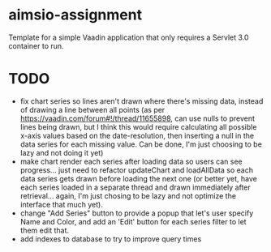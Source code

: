 aimsio-assignment
==============

Template for a simple Vaadin application that only requires a Servlet 3.0 container to run.


TODO
==============
- fix chart series so lines aren't drawn where there's missing data, instead of drawing a line between all points (as per https://vaadin.com/forum#!/thread/11655898, can use nulls to prevent lines being drawn, but I think this would require calculating all possible x-axis values based on the date-resolution, then inserting a null in the data series for each missing value. Can be done, I'm just choosing to be lazy and not doing it yet)
- make chart render each series after loading data so users can see progress... just need to refactor updateChart and loadAllData so each data series gets drawn before loading the next one (or better yet, have each series loaded in a separate thread and drawn immediately after retrieval... again, I'm just chosing to be lazy and not optimize the interface that much yet).
- change "Add Series" button to provide a popup that let's user specify Name and Color, and add an 'Edit' button for each series filter to let them edit that.
- add indexes to database to try to improve query times
